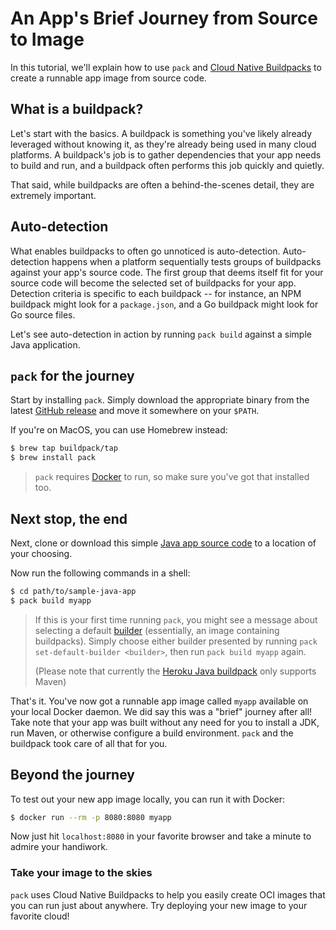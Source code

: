 # An App's Brief Journey from Source to Image

In this tutorial, we'll explain how to use `pack` and [Cloud Native Buildpacks](https://buildpacks.io/) to
create a runnable app image from source code.

## What is a buildpack?

Let's start with the basics. A buildpack is something you've likely already leveraged without knowing it, as
they're already being used in many cloud platforms. A buildpack's job is to gather
dependencies that your app needs to build and run, and a buildpack often performs this job quickly and quietly.

That said, while buildpacks are often a behind-the-scenes detail, they are extremely important.

## Auto-detection

What enables buildpacks to often go unnoticed is auto-detection. Auto-detection happens when a platform sequentially
tests groups of buildpacks against your app's source code. The first group that deems itself fit for your source code
will become the selected set of buildpacks for your app. Detection criteria is specific to each buildpack -- for
instance, an NPM buildpack might look for a `package.json`, and a Go buildpack might look for Go source files.

Let's see auto-detection in action by running `pack build` against a simple Java application.

## `pack` for the journey

Start by installing `pack`. Simply download the appropriate binary from the latest
[GitHub release](https://github.com/buildpack/pack/releases) and move it somewhere on your `$PATH`.

If you're on MacOS, you can use Homebrew instead:

```bash
$ brew tap buildpack/tap
$ brew install pack
```

> `pack` requires [Docker](https://www.docker.com/get-started) to run, so make sure you've got that installed too.

## Next stop, the end

Next, clone or download this simple [Java app source code](https://github.com/buildpack/sample-java-app) to a location
of your choosing.

Now run the following commands in a shell:

```bash
$ cd path/to/sample-java-app
$ pack build myapp
```

> If this is your first time running `pack`, you might see a message about selecting a default
> [builder](../../README.md#working-with-builders-using-create-builder) (essentially, an image containing buildpacks). Simply choose
> either builder presented by running `pack set-default-builder <builder>`, then run `pack build myapp` again.
>
> (Please note that currently the
> [Heroku Java buildpack](https://github.com/heroku/java-buildpack#heroku-cloud-native-buildpack-for-java)
> only supports Maven)

That's it. You've now got a runnable app image called `myapp` available on your local Docker daemon.
We did say this was a "brief" journey after all! Take note that your app was built without any need for you to install
a JDK, run Maven, or otherwise configure a build environment. `pack` and the buildpack took care of all that for you.

## Beyond the journey

To test out your new app image locally, you can run it with Docker:

```bash
$ docker run --rm -p 8080:8080 myapp
```

Now just hit `localhost:8080` in your favorite browser and take a minute to admire your handiwork.

### Take your image to the skies

`pack` uses Cloud Native Buildpacks to help you easily create OCI images that you can run just about anywhere. Try
deploying your new image to your favorite cloud!